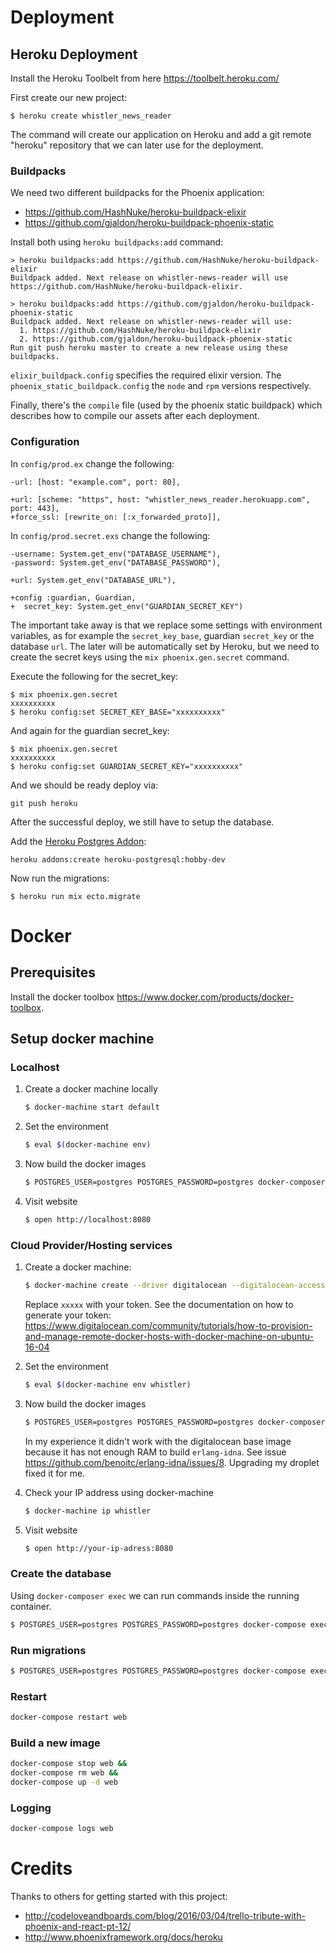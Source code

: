 # Deployment

## Heroku Deployment

Install the Heroku Toolbelt from here https://toolbelt.heroku.com/

First create our new project:

```
$ heroku create whistler_news_reader
```

The command will create our application on Heroku and add a git remote "heroku" repository that we can later use for the deployment.

### Buildpacks
We need two different buildpacks for the Phoenix application:
* https://github.com/HashNuke/heroku-buildpack-elixir
* https://github.com/gjaldon/heroku-buildpack-phoenix-static

Install both using `heroku buildpacks:add` command:

```
> heroku buildpacks:add https://github.com/HashNuke/heroku-buildpack-elixir
Buildpack added. Next release on whistler-news-reader will use https://github.com/HashNuke/heroku-buildpack-elixir.
```

```
> heroku buildpacks:add https://github.com/gjaldon/heroku-buildpack-phoenix-static
Buildpack added. Next release on whistler-news-reader will use:
  1. https://github.com/HashNuke/heroku-buildpack-elixir
  2. https://github.com/gjaldon/heroku-buildpack-phoenix-static
Run git push heroku master to create a new release using these buildpacks.
```

`elixir_buildpack.config` specifies the required elixir version. The `phoenix_static_buildpack.config` the `node` and `rpm` versions respectively.

Finally, there's the `compile` file (used by the phoenix static buildpack) which describes how to compile our assets after each deployment.

### Configuration

In `config/prod.ex` change the following:


```
-url: [host: "example.com", port: 80],

+url: [scheme: "https", host: "whistler_news_reader.herokuapp.com", port: 443],
+force_ssl: [rewrite_on: [:x_forwarded_proto]],
```

In `config/prod.secret.exs` change the following:
```
-username: System.get_env("DATABASE_USERNAME"),
-password: System.get_env("DATABASE_PASSWORD"),

+url: System.get_env("DATABASE_URL"),

+config :guardian, Guardian,
+  secret_key: System.get_env("GUARDIAN_SECRET_KEY")
```

The important take away is that we replace some settings with environment variables, as for example the `secret_key_base`, guardian `secret_key` or the database `url`. The later will be automatically set by Heroku, but we need to create the secret keys using the `mix phoenix.gen.secret` command.

Execute the following for the secret_key:
```
$ mix phoenix.gen.secret
xxxxxxxxxx
$ heroku config:set SECRET_KEY_BASE="xxxxxxxxxx"
```

And again for the guardian secret_key:

```
$ mix phoenix.gen.secret
xxxxxxxxxx
$ heroku config:set GUARDIAN_SECRET_KEY="xxxxxxxxxx"
```

And we should be ready deploy via:

```
git push heroku
```

After the successful deploy, we still have to setup the database.

Add the [Heroku Postgres Addon](https://elements.heroku.com/addons/heroku-postgresql):

```
heroku addons:create heroku-postgresql:hobby-dev
```

Now run the migrations:
```
$ heroku run mix ecto.migrate
```
# Docker

## Prerequisites
Install the docker toolbox https://www.docker.com/products/docker-toolbox.

## Setup docker machine

### Localhost

1. Create a docker machine locally

    ```bash
    $ docker-machine start default
    ```

2. Set the environment

    ```bash
    $ eval $(docker-machine env)
    ```

3. Now build the docker images

    ```bash
    $ POSTGRES_USER=postgres POSTGRES_PASSWORD=postgres docker-composer up -d
    ```

4. Visit website

    ```bash
    $ open http://localhost:8080
    ```

### Cloud Provider/Hosting services


1. Create a docker machine:

    ```bash
    $ docker-machine create --driver digitalocean --digitalocean-access-token xxxxx --digitalocean-image ubuntu-16-04-x64 whistler
    ```

    Replace `xxxxx` with your token. See the documentation on how to generate
    your token:
    https://www.digitalocean.com/community/tutorials/how-to-provision-and-manage-remote-docker-hosts-with-docker-machine-on-ubuntu-16-04


2. Set the environment

    ```bash
    $ eval $(docker-machine env whistler)
    ```

3. Now build the docker images

    ```bash
    $ POSTGRES_USER=postgres POSTGRES_PASSWORD=postgres docker-composer up -d
    ```

   In my experience it didn't work with the digitalocean base image because it has not enough RAM to build `erlang-idna`. See issue https://github.com/benoitc/erlang-idna/issues/8. Upgrading my droplet fixed it for me.

4. Check your IP address using docker-machine

    ```bash
    $ docker-machine ip whistler
    ```

5. Visit website

    ```bash
    $ open http://your-ip-adress:8080
    ```

### Create the database

Using `docker-composer exec` we can run commands inside the running container.

  ```bash
  $ POSTGRES_USER=postgres POSTGRES_PASSWORD=postgres docker-compose exec web mix ecto.create
  ```

### Run migrations

  ```bash
  $ POSTGRES_USER=postgres POSTGRES_PASSWORD=postgres docker-compose exec web mix ecto.migrate
  ```

### Restart

  ``` bash
  docker-compose restart web
  ```

### Build a new image

  ``` bash
  docker-compose stop web &&
  docker-compose rm web &&
  docker-compose up -d web
  ```

### Logging

  ``` bash
  docker-compose logs web
  ```
  
# Credits
Thanks to others for getting started with this project:
* http://codeloveandboards.com/blog/2016/03/04/trello-tribute-with-phoenix-and-react-pt-12/
* http://www.phoenixframework.org/docs/heroku
